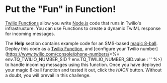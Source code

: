 # Put the "Fun" in Function!

[Twilio Functions](https://www.twilio.com/console/functions/manage) allow you write [Node.js](https://nodejs.org/en/) code that runs in Twilio's infrastructure. You can use Functions to create a dynamic TwiML response for incoming messages.

The **Help** section contains example code for an SMS-based [magic 8-ball](https://en.wikipedia.org/wiki/Magic_8-Ball). Deploy this code as a [Twilio Function](https://www.twilio.com/console/functions/manage), and [configure your Twilio number](https://www.twilio.com/console/phone-numbers/<%= env.TQ_TWILIO_NUMBER_SID ? env.TQ_TWILIO_NUMBER_SID.value : '' %>) to handle incoming messages using this function. Once you have deployed your magic 8-ball function and tested it out, click the *HACK* button. Without a doubt, you will prevail in this challenge.
